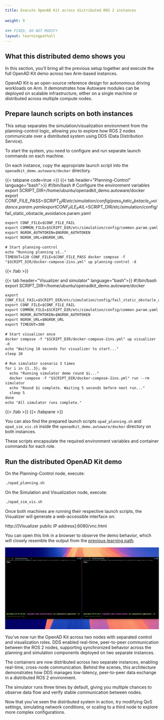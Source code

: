```yaml
---
title: Execute OpenAD Kit across distributed ROS 2 instances

weight: 9

### FIXED, DO NOT MODIFY
layout: learningpathall
---
```


## What this distributed demo shows you

In this section, you’ll bring all the previous setup together and execute the full OpenAD Kit demo across two Arm-based instances.

OpenAD Kit is an open-source reference design for autonomous driving workloads on Arm. It demonstrates how Autoware modules can be deployed on scalable infrastructure, either on a single machine or distributed across multiple compute nodes.

## Prepare launch scripts on both instances

This setup separates the simulation/visualization environment from the planning-control logic, allowing you to explore how ROS 2 nodes communicate over a distributed system using DDS (Data Distribution Service).

To start the system, you need to configure and run separate launch commands on each machine.

On each instance, copy the appropriate launch script into the `openadkit_demo.autoware/docker` directory.

{{< tabpane code=true >}}
  {{< tab header="Planning-Control" language="bash">}}
    #!/bin/bash
    # Configure the environment variables
    export SCRIPT_DIR=/home/ubuntu/openadkit_demo.autoware/docker
    export CONF_FILE_PASS=$SCRIPT_DIR/etc/simulation/config/pass_static_obstacle_avoidance.param.yaml
    export CONF_FILE_FAIL=$SCRIPT_DIR/etc/simulation/config/fail_static_obstacle_avoidance.param.yaml

    export CONF_FILE=$CONF_FILE_FAIL
    export COMMON_FILE=$SCRIPT_DIR/etc/simulation/config/common.param.yaml
    export NGROK_AUTHTOKEN=$NGROK_AUTHTOKEN
    export NGROK_URL=$NGROK_URL

    # Start planning-control
    echo "Running planning v1.."
    TIMEOUT=120 CONF_FILE=$CONF_FILE_PASS docker compose -f "$SCRIPT_DIR/docker-compose-2ins.yml" up planning-control -d  
  {{< /tab >}}
  
  {{< tab header="Visualizer and simulator" language="bash">}}
    #!/bin/bash
    export SCRIPT_DIR=/home/ubuntu/openadkit_demo.autoware/docker

    export CONF_FILE_FAIL=$SCRIPT_DIR/etc/simulation/config/fail_static_obstacle_avoidance.param.yaml
    export CONF_FILE=$CONF_FILE_FAIL
    export COMMON_FILE=$SCRIPT_DIR/etc/simulation/config/common.param.yaml
    export NGROK_AUTHTOKEN=$NGROK_AUTHTOKEN
    export NGROK_URL=$NGROK_URL
    export TIMEOUT=300

    # Start visualizer once
    docker compose -f "$SCRIPT_DIR/docker-compose-2ins.yml" up visualizer -d
    echo "Waiting 10 seconds for visualizer to start..."
    sleep 10

    # Run simulator scenario 3 times
    for i in {1..3}; do
      echo "Running simulator demo round $i..."
      docker compose -f "$SCRIPT_DIR/docker-compose-2ins.yml" run --rm simulator
      echo "Round $i complete. Waiting 5 seconds before next run..."
      sleep 5
    done
    echo "All simulator runs complete." 
  {{< /tab >}}
{{< /tabpane >}}

You can also find the prepared launch scripts `opad_planning.sh` and `opad_sim_vis.sh` inside the `openadkit_demo.autoware/docker` directory on both instances.

These scripts encapsulate the required environment variables and container commands for each role.

## Run the distributed OpenAD Kit demo

On the Planning-Control node, execute:

```bash
./opad_planning.sh
```

On the Simulation and Visualization node, execute:

```bash
./opad_sim_vis.sh
```


Once both machines are running their respective launch scripts, the Visualizer will generate a web-accessible interface on:

http://[Visualizer public IP address]:6080/vnc.html

You can open this link in a browser to observe the demo behavior, which will closely resemble the output from the [previous learning path](http://learn.arm.com/learning-paths/automotive/openadkit1_container/4_run_openadkit/). 

![Distributed OpenAD Kit simulation running on two Arm-based instances with visualizer and simulator coordination over DDS](split_aws_run.gif "Figure 4: Visualizer output from a distributed OpenAD Kit simulation showing ROS 2 modules running across two cloud instances using DDS communication.")

You’ve now run the OpenAD Kit across two nodes with separated control and visualization roles. DDS enabled real-time, peer-to-peer communication between the ROS 2 nodes, supporting synchronized behavior across the planning and simulation components deployed on two separate instances.

The containers are now distributed across two separate instances, enabling real-time, cross-node communication. Behind the scenes, this architecture demonstrates how DDS manages low-latency, peer-to-peer data exchange in a distributed ROS 2 environment.

The simulator runs three times by default, giving you multiple chances to observe data flow and verify stable communication between nodes.

Now that you’ve seen the distributed system in action, try modifying QoS settings, simulating network conditions, or scaling to a third node to explore more complex configurations.
